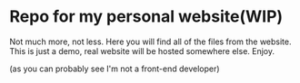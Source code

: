 # Repo for my personal website(WIP)
Not much more, not less. Here you will find all of the files from the website.
This is just a demo, real website will be hosted somewhere else.
Enjoy.

(as you can probably see I'm not a front-end developer)

